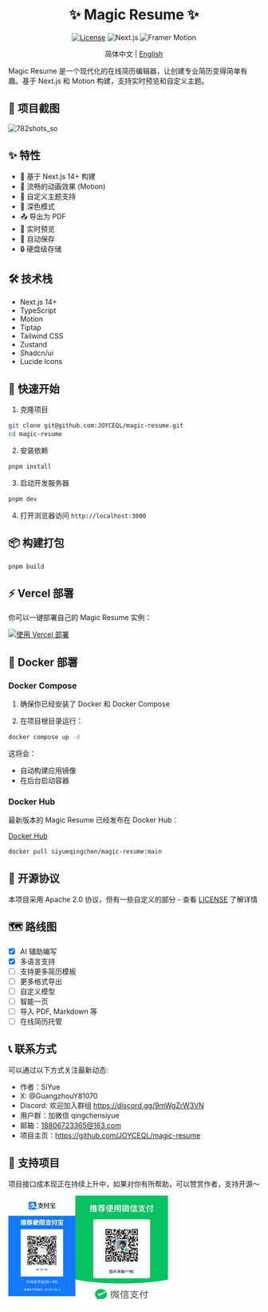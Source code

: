 <div align="center">

# ✨ Magic Resume ✨

[![License](https://img.shields.io/badge/License-Apache_2.0-blue.svg)](https://opensource.org/licenses/Apache-2.0)
![Next.js](https://img.shields.io/badge/Next.js-14.0-black)
![Framer Motion](https://img.shields.io/badge/Framer_Motion-10.0-purple)

简体中文 | [English](./README.en-US.md)

</div>

Magic Resume 是一个现代化的在线简历编辑器，让创建专业简历变得简单有趣。基于 Next.js 和 Motion 构建，支持实时预览和自定义主题。

## 📸 项目截图

![782shots_so](https://github.com/user-attachments/assets/d59f7582-799c-468d-becf-59ee6453acfd)

## ✨ 特性

- 🚀 基于 Next.js 14+ 构建
- 💫 流畅的动画效果 (Motion)
- 🎨 自定义主题支持
- 🌙 深色模式
- 📤 导出为 PDF
- 🔄 实时预览
- 💾 自动保存
- 🔒 硬盘级存储

## 🛠️ 技术栈

- Next.js 14+
- TypeScript
- Motion
- Tiptap
- Tailwind CSS
- Zustand
- Shadcn/ui
- Lucide Icons

## 🚀 快速开始

1. 克隆项目

```bash
git clone git@github.com:JOYCEQL/magic-resume.git
cd magic-resume
```

2. 安装依赖

```bash
pnpm install
```

3. 启动开发服务器

```bash
pnpm dev
```

4. 打开浏览器访问 `http://localhost:3000`

## 📦 构建打包

```bash
pnpm build
```

## ⚡ Vercel 部署

你可以一键部署自己的 Magic Resume 实例：

[![使用 Vercel 部署](https://vercel.com/button)](https://vercel.com/new/clone?repository-url=https%3A%2F%2Fgithub.com%2FJOYCEQL%2Fmagic-resume)

## 🐳 Docker 部署

### Docker Compose

1. 确保你已经安装了 Docker 和 Docker Compose

2. 在项目根目录运行：

```bash
docker compose up -d
```

这将会：

- 自动构建应用镜像
- 在后台启动容器

### Docker Hub

最新版本的 Magic Resume 已经发布在 Docker Hub：

[Docker Hub](https://hub.docker.com/r/siyueqingchen/magic-resume/)

```bash
docker pull siyueqingchen/magic-resume:main
```

## 📝 开源协议

本项目采用 Apache 2.0 协议，但有一些自定义的部分 - 查看 [LICENSE](LICENSE) 了解详情

## 🗺️ 路线图

- [x] AI 辅助编写
- [x] 多语言支持
- [ ] 支持更多简历模板
- [ ] 更多格式导出
- [ ] 自定义模型
- [ ] 智能一页
- [ ] 导入 PDF, Markdown 等
- [ ] 在线简历托管

## 📞 联系方式

可以通过以下方式关注最新动态:

- 作者：SiYue
- X: @GuangzhouY81070
- Discord: 欢迎加入群组 https://discord.gg/9mWgZrW3VN
- 用户群：加微信 qingchensiyue
- 邮箱：18806723365@163.com
- 项目主页：https://github.com/JOYCEQL/magic-resume

## 🌟 支持项目

项目接口成本现正在持续上升中，如果对你有所帮助，可以赞赏作者，支持开源～

<img src="https://github.com/JOYCEQL/picx-images-hosting/raw/master/pintu-fulicat.com-1741081632544.26lmg2uc2m.webp" width="320"  alt="图片描述">
 
